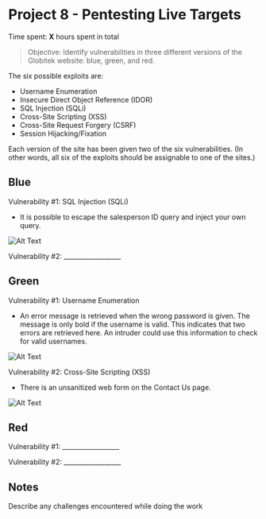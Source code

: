 # Project 8 - Pentesting Live Targets

Time spent: **X** hours spent in total

> Objective: Identify vulnerabilities in three different versions of the Globitek website: blue, green, and red.

The six possible exploits are:
* Username Enumeration
* Insecure Direct Object Reference (IDOR)
* SQL Injection (SQLi)
* Cross-Site Scripting (XSS)
* Cross-Site Request Forgery (CSRF)
* Session Hijacking/Fixation

Each version of the site has been given two of the six vulnerabilities. (In other words, all six of the exploits should be assignable to one of the sites.)

## Blue

Vulnerability #1: SQL Injection (SQLi)
- It is possible to escape the salesperson ID query and inject your own query.

![Alt Text](https://i.imgur.com/SYM76Mq.gif)

Vulnerability #2: __________________


## Green

Vulnerability #1: Username Enumeration
- An error message is retrieved when the wrong password is given. The message is only bold if the username is valid. This indicates that two errors are retrieved here. An intruder could use this information to check for valid usernames.

![Alt Text](https://i.imgur.com/noJvDwY.gif)

Vulnerability #2: Cross-Site Scripting (XSS)
- There is an unsanitized web form on the Contact Us page.

![Alt Text](https://i.imgur.com/SAATgKx.gif)

## Red

Vulnerability #1: __________________

Vulnerability #2: __________________


## Notes

Describe any challenges encountered while doing the work
